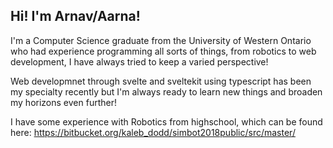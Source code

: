 ## Hi! I'm Arnav/Aarna!
I'm a Computer Science graduate from the University of Western Ontario who had experience programming all sorts of things, from robotics to web development, I have always tried to keep a varied perspective!

Web developmnet through svelte and sveltekit using typescript has been my specialty recently but I'm always ready to learn new things and broaden my horizons even further!

I have some experience with Robotics from highschool, which can be found here: https://bitbucket.org/kaleb_dodd/simbot2018public/src/master/
<!--
**Arnav-Mehrotra/Arnav-Mehrotra** is a ✨ _special_ ✨ repository because its `README.md` (this file) appears on your GitHub profile.

Here are some ideas to get you started:

- 🔭 I’m currently working on ...
- 🌱 I’m currently learning ...
- 👯 I’m looking to collaborate on ...
- 🤔 I’m looking for help with ...
- 💬 Ask me about ...
- 📫 How to reach me: ...
- 😄 Pronouns: ...
- ⚡ Fun fact: ...
-->
